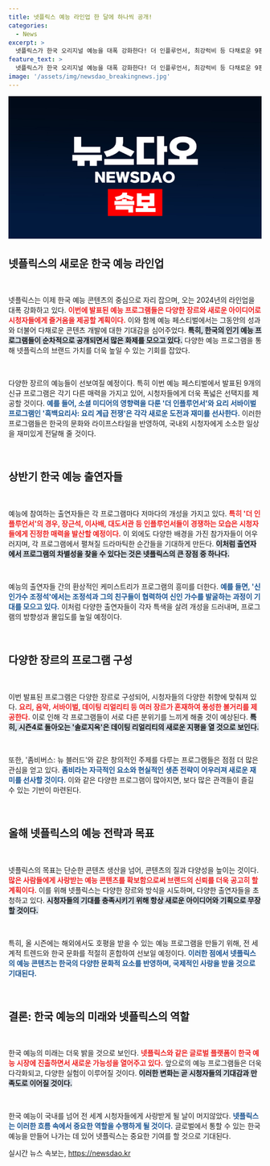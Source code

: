```yaml
---
title: 넷플릭스 예능 라인업 한 달에 하나씩 공개!
categories:
  - News
excerpt: >
  넷플릭스가 한국 오리지널 예능을 대폭 강화한다! 더 인플루언서, 최강럭비 등 다채로운 9편의 신규 콘텐츠가 공개되며, 기대되는 후속작도 예고됐다. 이 흥미진진한 라인업을 만나보세요!
feature_text: >
  넷플릭스가 한국 오리지널 예능을 대폭 강화한다! 더 인플루언서, 최강럭비 등 다채로운 9편의 신규 콘텐츠가 공개되며, 기대되는 후속작도 예고됐다. 이 흥미진진한 라인업을 만나보세요!
image: '/assets/img/newsdao_breakingnews.jpg'
---
```


<p><img src="/assets/img/newsdao_breakingnews.jpg" alt="firstkoreanews 속보" /></p>

<h2 data-ke-size="size26">넷플릭스의 새로운 한국 예능 라인업</h2>

<p data-ke-size="size16">&nbsp;</p>

<p>넷플릭스는 이제 한국 예능 콘텐츠의 중심으로 자리 잡으며, 오는 2024년의 라인업을 대폭 강화하고 있다. <b><span style="color: #ee2323;">이번에 발표된 예능 프로그램들은 다양한 장르와 새로운 아이디어로 시청자들에게 즐거움을 제공할 계획이다.</span></b> 이와 함께 예능 페스티벌에서는 그동안의 성과와 더불어 다채로운 콘텐츠 개발에 대한 기대감을 심어주었다. <b><span style="background-color: #21538527;">특히, 한국의 인기 예능 프로그램들이 순차적으로 공개되면서 많은 화제를 모으고 있다.</span></b> 다양한 예능 프로그램을 통해 넷플릭스의 브랜드 가치를 더욱 높일 수 있는 기회를 잡았다. </p>

<p data-ke-size="size16">&nbsp;</p>

<p>다양한 장르의 예능들이 선보여질 예정이다. 특히 이번 예능 페스티벌에서 발표된 9개의 신규 프로그램은 각기 다른 매력을 가지고 있어, 시청자들에게 더욱 폭넓은 선택지를 제공할 것이다. <b><span style="color: #1a5490;">예를 들어, 소셜 미디어의 영향력을 다룬 '더 인플루언서'와 요리 서바이벌 프로그램인 '흑백요리사: 요리 계급 전쟁'은 각각 새로운 도전과 재미를 선사한다.</span></b> 이러한 프로그램들은 한국의 문화와 라이프스타일을 반영하여, 국내외 시청자에게 소소한 일상을 재미있게 전달해 줄 것이다.</p>

<p data-ke-size="size16">&nbsp;</p>

<h2 data-ke-size="size26">상반기 한국 예능 출연자들</h2>

<p data-ke-size="size16">&nbsp;</p>

<p>예능에 참여하는 출연자들은 각 프로그램마다 저마다의 개성을 가지고 있다. <b><span style="color: #ee2323;">특히 '더 인플루언서'의 경우, 장근석, 이사배, 대도서관 등 인플루언서들이 경쟁하는 모습은 시청자들에게 진정한 매력을 발산할 예정이다.</span></b> 이 외에도 다양한 배경을 가진 참가자들이 어우러지며, 각 프로그램에서 펼쳐질 드라마틱한 순간들을 기대하게 만든다. <b><span style="background-color: #21538527;">이처럼 출연자에서 프로그램의 차별성을 찾을 수 있다는 것은 넷플릭스의 큰 장점 중 하나다.</span></b></p>

<p data-ke-size="size16">&nbsp;</p>

<p>예능의 출연자들 간의 환상적인 케미스트리가 프로그램의 흥미를 더한다. <b><span style="color: #1a5490;">예를 들면, '신인가수 조정석'에서는 조정석과 그의 친구들이 협력하여 신인 가수를 발굴하는 과정이 기대를 모으고 있다.</span></b> 이처럼 다양한 출연자들이 각자 특색을 살려 개성을 드러내며, 프로그램의 방향성과 몰입도를 높일 예정이다.</p>

<p data-ke-size="size16">&nbsp;</p>

<h2 data-ke-size="size26">다양한 장르의 프로그램 구성</h2>

<p data-ke-size="size16">&nbsp;</p>

<p>이번 발표된 프로그램은 다양한 장르로 구성되어, 시청자들의 다양한 취향에 맞춰져 있다. <b><span style="color: #ee2323;">요리, 음악, 서바이벌, 데이팅 리얼리티 등 여러 장르가 혼재하여 풍성한 볼거리를 제공한다.</span></b> 이로 인해 각 프로그램들이 서로 다른 분위기를 느끼게 해줄 것이 예상된다. <b><span style="background-color: #21538527;">특히, 시즌4로 돌아오는 '솔로지옥'은 데이팅 리얼리티의 새로운 지평을 열 것으로 보인다.</span></b></p>

<p data-ke-size="size16">&nbsp;</p>

<p>또한, '좀비버스: 뉴 블러드'와 같은 창의적인 주제를 다루는 프로그램들은 점점 더 많은 관심을 얻고 있다. <b><span style="color: #1a5490;">좀비라는 자극적인 요소와 현실적인 생존 전략이 어우러져 새로운 재미를 선사할 것이다.</span></b> 이와 같은 다양한 프로그램이 많아지면, 보다 많은 관객들이 즐길 수 있는 기반이 마련된다.</p>

<p data-ke-size="size16">&nbsp;</p>

<h2 data-ke-size="size26">올해 넷플릭스의 예능 전략과 목표</h2>

<p data-ke-size="size16">&nbsp;</p>

<p>넷플릭스의 목표는 단순한 콘텐츠 생산을 넘어, 콘텐츠의 질과 다양성을 높이는 것이다. <b><span style="color: #ee2323;">많은 사람들에게 사랑받는 예능 콘텐츠를 확보함으로써 브랜드의 신뢰를 더욱 공고히 할 계획이다.</span></b> 이를 위해 넷플릭스는 다양한 장르와 방식을 시도하며, 다양한 출연자들을 초청하고 있다. <b><span style="background-color: #21538527;">시청자들의 기대를 충족시키기 위해 항상 새로운 아이디어와 기획으로 무장할 것이다.</span></b></p>

<p data-ke-size="size16">&nbsp;</p>

<p>특히, 올 시즌에는 해외에서도 호평을 받을 수 있는 예능 프로그램을 만들기 위해, 전 세계적 트렌드와 한국 문화를 적절히 혼합하여 선보일 예정이다. <b><span style="color: #1a5490;">이러한 점에서 넷플릭스의 예능 콘텐츠는 한국의 다양한 문화적 요소를 반영하며, 국제적인 사랑을 받을 것으로 기대된다.</span></b></p>

<p data-ke-size="size16">&nbsp;</p>

<h2 data-ke-size="size26">결론: 한국 예능의 미래와 넷플릭스의 역할</h2>

<p data-ke-size="size16">&nbsp;</p>

<p>한국 예능의 미래는 더욱 밝을 것으로 보인다. <b><span style="color: #ee2323;">넷플릭스와 같은 글로벌 플랫폼이 한국 예능 시장에 진출하면서 새로운 가능성을 열어주고 있다.</span></b> 앞으로의 예능 프로그램들은 더욱 다각화되고, 다양한 실험이 이루어질 것이다. <b><span style="background-color: #21538527;">이러한 변화는 곧 시청자들의 기대감과 만족도로 이어질 것이다.</span></b></p>

<p data-ke-size="size16">&nbsp;</p>

<p>한국 예능이 국내를 넘어 전 세계 시청자들에게 사랑받게 될 날이 머지않았다. <b><span style="color: #1a5490;">넷플릭스는 이러한 흐름 속에서 중요한 역할을 수행하게 될 것이다.</span></b> 글로벌에서 통할 수 있는 한국 예능을 만들어 나가는 데 있어 넷플릭스는 중요한 기여를 할 것으로 기대된다.</p>
실시간 뉴스 속보는, <a href="https://newsdao.kr" rel="dofollow">https://newsdao.kr</a>



